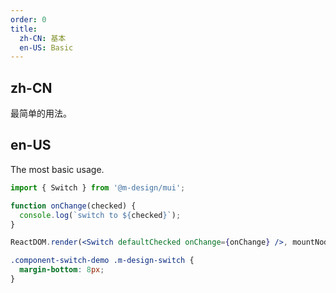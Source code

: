 ```yaml
---
order: 0
title:
  zh-CN: 基本
  en-US: Basic
---
```


## zh-CN

最简单的用法。

## en-US

The most basic usage.

```jsx
import { Switch } from '@m-design/mui';

function onChange(checked) {
  console.log(`switch to ${checked}`);
}

ReactDOM.render(<Switch defaultChecked onChange={onChange} />, mountNode);
```

```css
.component-switch-demo .m-design-switch {
  margin-bottom: 8px;
}
```

